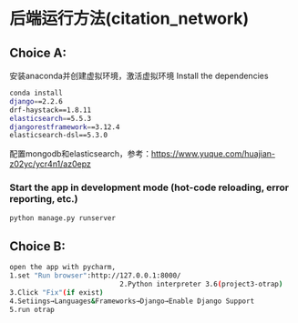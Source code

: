 # 后端运行方法(citation_network)

## Choice A:
安装anaconda并创建虚拟环境，激活虚拟环境
Install the dependencies
```bash
conda install
django==2.2.6
drf-haystack==1.8.11
elasticsearch==5.5.3
djangorestframework==3.12.4
elasticsearch-dsl==5.3.0
```
配置mongodb和elasticsearch，参考：https://www.yuque.com/huajian-z02yc/ycr4n1/az0epz




### Start the app in development mode (hot-code reloading, error reporting, etc.)
```bash
python manage.py runserver
```
## Choice B: 
```bash
open the app with pycharm,  
1.set "Run browser":http://127.0.0.1:8000/   
                           2.Python interpreter 3.6(project3-otrap)  
3.Click "Fix"(if exist)  
4.Setiings→Languages&Frameworks→Django→Enable Django Support   
5.run otrap
```
